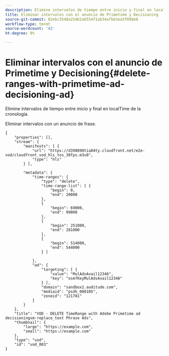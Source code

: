 ```yaml
---
description: Elimine intervalos de tiempo entre inicio y final en localTime de la cronología.
title: Eliminar intervalos con el anuncio de Primetime y Decisioning
source-git-commit: 02ebc3548a254b2a6554f1ab34afbb3ea5f09bb8
workflow-type: tm+mt
source-wordcount: '42'
ht-degree: 0%

---
```


# Eliminar intervalos con el anuncio de Primetime y Decisioning{#delete-ranges-with-primetime-ad-decisioning-ad}

Elimine intervalos de tiempo entre inicio y final en localTime de la cronología.

Eliminar intervalos con un anuncio de frase.

```
{   
    "properties": [],
    "stream": {
        "manifests": [ {
            "url": "https://d398890tia84ty.cloudfront.net/e2e-vod/cloudfront_vod_hls_tos_30fps.m3u8",
            "type": "hls"
        } ],

        "metadata": {
            "time-ranges": {
                "type": "delete",
                "time-range-list": [ {
                    "begin": 0,
                    "end": 20000
                },
                {
                    "begin": 69000,
                    "end": 99000
                },
                {
                    "begin": 251000,
                    "end": 281000
                },
                {
                    "begin": 514000,
                    "end": 544000
                } ]

            },
            "ad": {
                "targeting": [ {
                    "value": "MulAdsAvail12346",
                    "key": "osmfKeyMulAdsAvail12346"
                } ],
                "domain": "sandbox2.auditude.com",
                "mediaid": "psdk_000105",
                "zoneid": "121781"
            }     
        }
    },   
    "title": "VOD - DELETE TimeRange with Adobe Primetime ad decisioningxm-replace_text Phrase Ads",
    "thumbnail": {
        "large": "https://example.com",
        "small": "https://example.com"
    },
    "type": "vod",
    "id": "vod_003"
}
```
